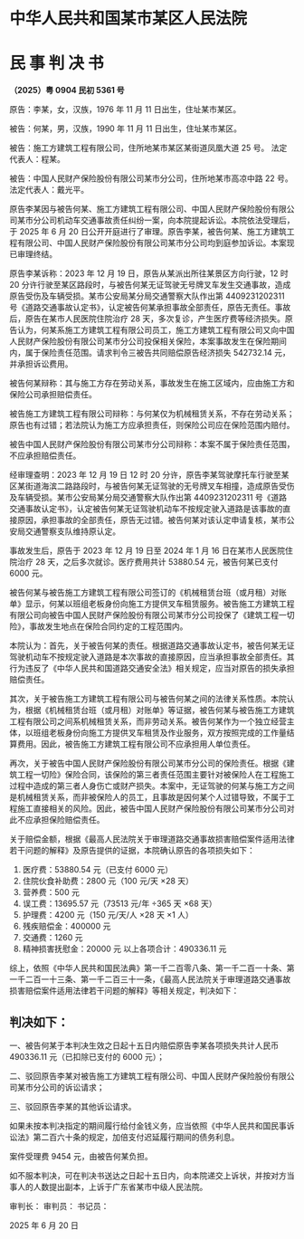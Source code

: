 # 中华人民共和国某市某区人民法院

# 民 事 判 决 书

**（2025）粤 0904 民初 5361 号**

原告：李某，女，汉族，1976 年 11 月 11 日出生，住址某市某区。

被告：何某，男，汉族，1990 年 11 月 11 日出生，住址某市某区。

被告：施工方建筑工程有限公司，住所地某市某区某街道凤凰大道 25 号。
法定代表人：程某。

被告：中国人民财产保险股份有限公司某市分公司，住所地某市高凉中路 22 号。
法定代表人：戴光平。

原告李某因与被告何某、施工方建筑工程有限公司、中国人民财产保险股份有限公司某市分公司机动车交通事故责任纠纷一案，向本院提起诉讼。本院依法受理后，于 2025 年 6 月 20 日公开开庭进行了审理。原告李某，被告何某、施工方建筑工程有限公司、中国人民财产保险股份有限公司某市分公司均到庭参加诉讼。本案现已审理终结。

原告李某诉称：2023 年 12 月 19 日，原告从某派出所往某景区方向行驶，12 时 20 分许行驶至某区路段时，与被告何某无证驾驶无号牌叉车发生交通事故，造成原告受伤及车辆受损。某市公安局某分局交通警察大队作出第 4409231202311 号《道路交通事故认定书》，认定被告何某承担事故全部责任，原告无责任。事故后，原告在某市人民医院住院治疗 28 天，多次复诊，产生医疗费等经济损失。原告认为，何某系施工方建筑工程有限公司员工，施工方建筑工程有限公司又向中国人民财产保险股份有限公司某市分公司投保相关保险，本案事故发生在保险期间内，属于保险责任范围。请求判令三被告共同赔偿原告经济损失 542732.14 元，并承担诉讼费用。

被告何某辩称：其与施工方存在劳动关系，事故发生在施工区域内，应由施工方和保险公司承担赔偿责任。

被告施工方建筑工程有限公司辩称：与何某仅为机械租赁关系，不存在劳动关系；原告也有过错；若法院认为施工方应承担责任，则保险公司应在保险范围内赔付。

被告中国人民财产保险股份有限公司某市分公司辩称：本案不属于保险责任范围，不应承担赔偿责任。

经审理查明：2023 年 12 月 19 日 12 时 20 分许，原告李某驾驶摩托车行驶至某区某街道海滨二路路段时，与被告何某无证驾驶的无号牌叉车相撞，造成原告受伤及车辆受损。某市公安局某分局交通警察大队作出第 4409231202311 号《道路交通事故认定书》，认定被告何某无证驾驶机动车不按规定驶入道路是该事故的直接原因，承担事故的全部责任，原告无过错。被告何某对该认定申请复核，某市公安局交通警察支队维持原认定。

事故发生后，原告于 2023 年 12 月 19 日至 2024 年 1 月 16 日在某市人民医院住院治疗 28 天，之后多次就诊。医疗费用共计 53880.54 元，被告何某已支付 6000 元。

被告何某与被告施工方建筑工程有限公司签订的《机械租赁台班（或月租）对账单》显示，何某以班组老板身份向施工方提供叉车租赁服务。被告施工方建筑工程有限公司向被告中国人民财产保险股份有限公司某市分公司投保了《建筑工程一切险》，事故发生地点在保险合同约定的工程范围内。

本院认为：首先，关于被告何某的责任。根据道路交通事故认定书，被告何某无证驾驶机动车不按规定驶入道路是本次事故的直接原因，应当承担事故全部责任。其行为违反了《中华人民共和国道路交通安全法》相关规定，应当对原告的损失承担赔偿责任。

其次，关于被告施工方建筑工程有限公司与被告何某之间的法律关系性质。本院认为，根据《机械租赁台班（或月租）对账单》等证据，被告何某与被告施工方建筑工程有限公司之间系机械租赁关系，而非劳动关系。被告何某作为一个独立经营主体，以班组老板身份向施工方提供叉车租赁及作业服务，双方按照完成的工作量结算费用。因此，被告施工方建筑工程有限公司不应承担用人单位责任。

再次，关于被告中国人民财产保险股份有限公司某市分公司的保险责任。根据《建筑工程一切险》保险合同，该保险的第三者责任范围主要针对被保险人在工程施工过程中造成的第三者人身伤亡或财产损失。本案中，无证驾驶的何某与施工方之间是机械租赁关系，而非被保险人的员工，且事故是因何某个人过错导致，不属于工程施工直接相关的风险。因此，被告中国人民财产保险股份有限公司某市分公司对此不应承担保险赔偿责任。

关于赔偿金额，根据《最高人民法院关于审理道路交通事故损害赔偿案件适用法律若干问题的解释》及原告提供的证据，本院确认原告的各项损失如下：

1. 医疗费：53880.54 元（已支付 6000 元）
2. 住院伙食补助费：2800 元（100 元/天 ×28 天）
3. 营养费：500 元
4. 误工费：13695.57 元（73513 元/年 ÷365 天 ×68 天）
5. 护理费：4200 元（150 元/天/人 ×28 天 ×1 人）
6. 残疾赔偿金：400000 元
7. 交通费：1260 元
8. 精神损害抚慰金：20000 元
   以上各项合计：490336.11 元

综上，依照《中华人民共和国民法典》第一千二百零八条、第一千二百一十条、第一千二百一十三条、第一千二百三十一条，《最高人民法院关于审理道路交通事故损害赔偿案件适用法律若干问题的解释》等相关规定，判决如下：

## 判决如下：

一、被告何某于本判决生效之日起十五日内赔偿原告李某各项损失共计人民币 490336.11 元（已扣除已支付的 6000 元）；

二、驳回原告李某对被告施工方建筑工程有限公司、中国人民财产保险股份有限公司某市分公司的诉讼请求；

三、驳回原告李某的其他诉讼请求。

如果未按本判决指定的期间履行给付金钱义务，应当依照《中华人民共和国民事诉讼法》第二百六十条的规定，加倍支付迟延履行期间的债务利息。

案件受理费 9454 元，由被告何某负担。

如不服本判决，可在判决书送达之日起十五日内，向本院递交上诉状，并按对方当事人的人数提出副本，上诉于广东省某市中级人民法院。

审判长：
审判员：
书记员：

2025 年 6 月 20 日

